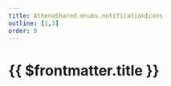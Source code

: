 ```yaml
---
title: AthenaShared.enums.notificationIcons
outline: [1,3]
order: 0
---
```


# {{ $frontmatter.title }}

